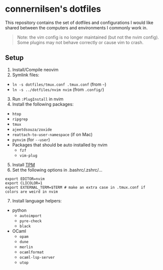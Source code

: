 # connernilsen's dotfiles

This repository contains the set of dotfiles and configurations I would like shared between the computers and environments I commonly work in.

> Note: the vim config is no longer maintained (but not the nvim config). Some plugins may not behave correctly or cause vim to crash.

## Setup

1. Install/Compile neovim
2. Symlink files:
  - `ln -s dotfiles/tmux.conf .tmux.conf` (from `~`)
  - `ln -s ../dotfiles/nvim nvim` (from `.config/`)
3. Run `:PlugInstall` in nvim
4. Install the following packages:
  - `htop`
  - `ripgrep`
  - `tmux`
  - `ajeetdsouza/zoxide`
  - `reattach-to-user-namespace` (if on Mac)
  - `pynvim` (for `--user`)
  - Packages that should be auto installed by nvim
    - `fzf`
    - `vim-plug`
5. Install [TPM](https://github.com/tmux-plugins/tpm)
6. Set the following options in .bashrc/.zshrc/...
```
export EDITOR=nvim
export CLICOLOR=1
export EXTERNAL_TERM=$TERM # make an extra case in .tmux.conf if colors are weird in nvim
```
7. Install language helpers:
  - python
    - `autoimport`
    - `pyre-check`
    - `black`
  - OCaml
    - `opam`
    - `dune`
    - `merlin`
    - `ocamlformat`
    - `ocaml-lsp-server`
    - `utop`
